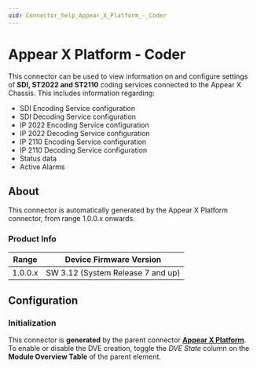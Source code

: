 ```yaml
---
uid: Connector_help_Appear_X_Platform_-_Coder
---
```


# Appear X Platform - Coder

This connector can be used to view information on and configure settings of **SDI, ST2022 and ST2110** coding services connected to the Appear X Chassis. This includes information regarding:
- SDI Encoding Service configuration
- SDI Decoding Service configuration
- IP 2022 Encoding Service configuration
- IP 2022 Decoding Service configuration
- IP 2110 Encoding Service configuration
- IP 2110 Decoding Service configuration
- Status data
- Active Alarms

## About

This connector is automatically generated by the Appear X Platform connector, from range 1.0.0.x onwards.

### Product Info

| Range              | Device Firmware Version           |
|--------------------|-----------------------------------|
| 1.0.0.x            | SW 3.12 (System Release 7 and up) |

## Configuration

### Initialization

This connector is **generated** by the parent connector **[Appear X Platform](xref:Connector_help_Appear_X_Platform)**.  
To enable or disable the DVE creation, toggle the *DVE State* column on the **Module Overview Table** of the parent element.
